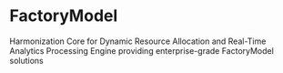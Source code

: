 # FactoryModel
Harmonization Core for Dynamic Resource Allocation and Real-Time Analytics Processing Engine providing enterprise-grade FactoryModel solutions
